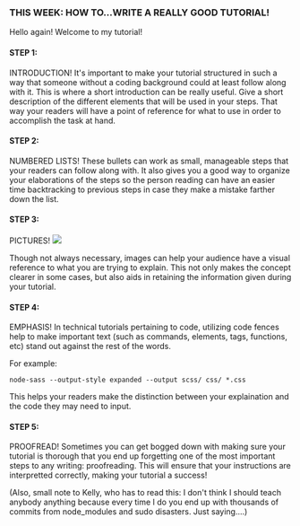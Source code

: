 ### THIS WEEK: HOW TO...WRITE A REALLY GOOD TUTORIAL!

Hello again! Welcome to my tutorial! 

<h4>STEP 1:</h4> INTRODUCTION! It's important to make your tutorial structured in such a way that someone without a coding background could at least follow along with it. This is where a short introduction can be really useful. Give a short description of the different elements that will be used in your steps. That way your readers will have a point of reference for what to use in order to accomplish the task at hand. 

<h4>STEP 2:</h4> NUMBERED LISTS! These bullets can work as small, manageable steps that your readers can follow along with. It also gives you a good way to organize your elaborations of the steps so the person reading can have an easier time backtracking to previous steps in case they make a mistake farther down the list. 

<h4>STEP 3:</h4> PICTURES! 

<img src="https://encrypted-tbn0.gstatic.com/images?q=tbn:ANd9GcRAJUEPKYofmie5UB2R6C7lF790lfHSAFddo_bnisAGxvOO0O2zeA"/>

Though not always necessary, images can help your audience have a visual reference to what you are trying to explain. This not only makes the concept clearer in some cases, but also aids in retaining the information given during your tutorial. 

<h4>STEP 4:</h4> EMPHASIS! In technical tutorials pertaining to code, utilizing code fences help to make important text (such as commands, elements, tags, functions, etc) stand out against the rest of the words. 

For example: 
```
node-sass --output-style expanded --output scss/ css/ *.css
```
This helps your readers make the distinction between your explaination and the code they may need to input.

<h4>STEP 5:</h4> PROOFREAD! Sometimes you can get bogged down with making sure your tutorial is thorough that you end up forgetting one of the most important steps to any writing: proofreading. This will ensure that your instructions are interpretted correctly, making your tutorial a success!

(Also, small note to Kelly, who has to read this: I don't think I should teach anybody anything because every time I do you end up with thousands of commits from node_modules and sudo disasters. Just saying....)

 

